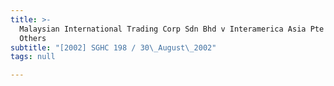 ```yaml
---
title: >-
  Malaysian International Trading Corp Sdn Bhd v Interamerica Asia Pte Ltd and
  Others
subtitle: "[2002] SGHC 198 / 30\_August\_2002"
tags: null

---
```


